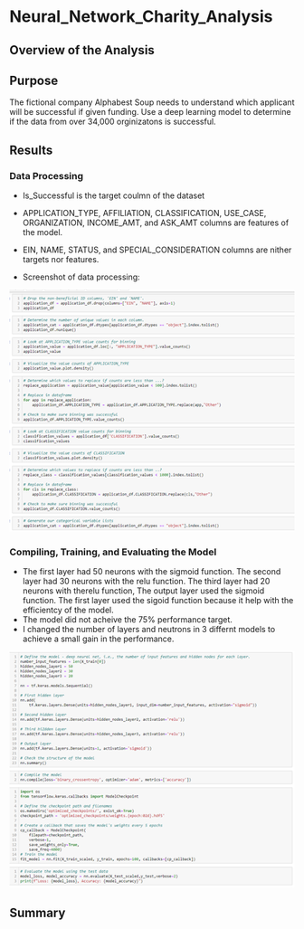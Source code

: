 # Neural_Network_Charity_Analysis
 
 
## Overview of the Analysis

## Purpose

The fictional company Alphabest Soup needs to understand which applicant will be successful if given funding.  Use a deep learning model to 
determine if the data from over 34,000 orginizatons is successful.

## Results

### Data Processing

- Is_Successful is the target coulmn of the dataset
- APPLICATION_TYPE, AFFILIATION, CLASSIFICATION, USE_CASE, ORGANIZATION, INCOME_AMT, and ASK_AMT columns are features of the 
  model.
- EIN, NAME, STATUS, and SPECIAL_CONSIDERATION columns are nither targets nor features.

- Screenshot of data processing:

![](https://github.com/crashdean/Neural_Network_Charity_Analysis/blob/main/Resources/data_processing.png)

### Compiling, Training, and Evaluating the Model

- The first layer had 50 neurons with the sigmoid function. The second layer had 30 neurons with the relu function. The
  third layer had 20 neurons with therelu function,  The output layer used the sigmoid function.   The first layer used 
  the sigoid function because it help with the efficientcy of the model.
- The model did not acheive the 75% performance target.
- I changed the number of layers and neutrons in 3 differnt models to achieve a small gain in the performance.

![](https://github.com/crashdean/Neural_Network_Charity_Analysis/blob/main/Resources/deep_learning_model.png)


## Summary
